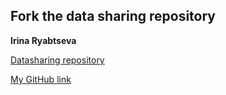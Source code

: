 ## Fork the data sharing repository

**Irina Ryabtseva**

[Datasharing repository](https://github.com/Irina-rya/datasharing/datasharing.md)

[My GitHub link](https://github.com/Irina-rya)
